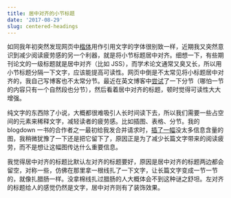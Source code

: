 ```yaml
---
title: 居中对齐的小节标题
date: '2017-08-29'
slug: centered-headings
---
```


如同我年初突然发现网页中[楷体](/cn/2017/02/kaiti/)用作引用文字的字体很别致一样，近期我又突然意识到减少阅读疲劳感的另一个利器，就是将小节标题居中对齐。细想一下，有些期刊论文的一级标题就是居中对齐（比如 JSS），而学术论文通常又臭又长，所以用小节标题分隔一下文字，应该能提高可读性。网页中倒是不太常见将小标题居中对齐的，我自己写博客也不太常分节。最近在英文博客中[尝试](/en/2017/08/so-gh-email/)了一下分节（哪怕一节的内容只有一个自然段也分节），然后看着居中对齐的标题，顿时觉得可读性大大增强。

纯文字的东西除了小说，大概都很难吸引人长时间读下去，所以我们需要一些占空间的元素来稀释文字，减轻读者的疲劳感。比如插图、表格、分节。我的 blogdown 一书的合作者之一最初给我发合并请求时，[插了一幅](https://github.com/rstudio/blogdown/pull/76#discussion_r107730080)没太多信息含量的图，我稍微犹豫了一下还是把它留下了，原因正是为了减少长篇文字带来的阅读疲劳，而不是想让这幅图传达什么重要信息。

我觉得居中对齐的标题比默认左对齐的标题要好，原因是居中对齐的标题两边都会留空，对称一些，仿佛在那里拿一根线扎了一下文字，让长篇文字变成一节一节的，就像扎腊肠一样。没拿棉线扎过腊肠的人大概体会不到这种谜之舒坦。左对齐的标题给人的感觉仍然是文字，居中对齐则有了装饰效果。
